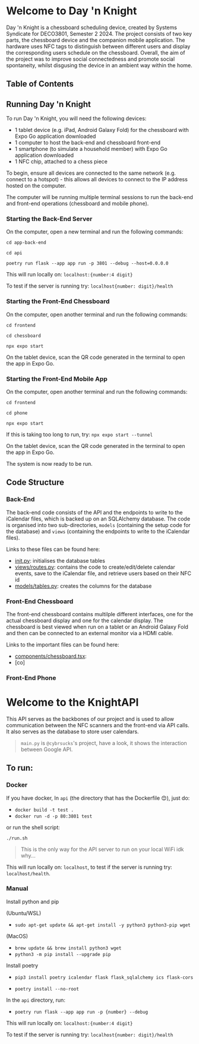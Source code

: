 # Welcome to Day 'n Knight
Day 'n Knight is a chessboard scheduling device, created by Systems Syndicate for DECO3801, Semester 2 2024. The project consists of two key parts, the chessboard device and the companion mobile application. The hardware uses NFC tags to distinguish between different users and display the corresponding users schedule on the chessboard. Overall, the aim of the project was to improve social connectedness and promote social spontaneity, whilst disgusing the device in an ambient way within the home.

## Table of Contents

## Running Day 'n Knight
To run Day 'n Knight, you will need the following devices:
- 1 tablet device (e.g. iPad, Android Galaxy Fold) for the chessboard with Expo Go application downloaded
- 1 computer to host the back-end and chessboard front-end
- 1 smartphone (to simulate a household member) with Expo Go application downloaded
- 1 NFC chip, attached to a chess piece

To begin, ensure all devices are connected to the same network (e.g. connect to a hotspot) - this allows all devices to connect to the IP address hosted on the computer.

The computer will be running multiple terminal sessions to run the back-end and front-end operations (chessboard and mobile phone).

### Starting the Back-End Server
On the computer, open a new terminal and run the following commands:

`cd app-back-end`

`cd api`

`poetry run flask --app app run -p 3801 --debug --host=0.0.0.0`

This will run locally on: `localhost:{number:4 digit}`

To test if the server is running try: `localhost{number: digit}/health`

### Starting the Front-End Chessboard
On the computer, open another terminal and run the following commands:

`cd frontend`

`cd chessboard`

`npx expo start` 

On the tablet device, scan the QR code generated in the terminal to open the app in Expo Go.

### Starting the Front-End Mobile App
On the computer, open another terminal and run the following commands:

`cd frontend`

`cd phone`

`npx expo start` 

If this is taking too long to run, try: `npx expo start --tunnel`

On the tablet device, scan the QR code generated in the terminal to open the app in Expo Go.

The system is now ready to be run.

## Code Structure
### Back-End
The back-end code consists of the API and the endpoints to write to the iCalendar files, which is backed up on an SQLAlchemy database. The code is organised into two sub-directories, `models` (containing the setup code for the database) and `views` (containing the endpoints to write to the iCalendar files).

Links to these files can be found here:
- [init.py](app-back-end\\api\\app\\__init__.py): initialises the database tables
- [views/routes.py](app-back-end\api\app\views\routes.py): contains the code to create/edit/delete calendar events, save to the iCalendar file, and retrieve users based on their NFC id
- [models/tables.py](app-back-end\api\app\models\tables.py): creates the columns for the database

### Front-End Chessboard
The front-end chessboard contains multilple different interfaces, one for the actual chessboard display and one for the calendar display. The chessboard is best viewed when run on a tablet or an Android Galaxy Fold and then can be connected to an external monitor via a HDMI cable.

Links to the important files can be found here:
- [components/chessboard.tsx](frontend\chessboard\components\Chessboard.tsx): 
- [co]

### Front-End Phone






# Welcome to the KnightAPI

This API serves as the backbones of our project and is used to allow communication between the NFC scanners and the front-end via API calls. It also serves as the database to store user calendars.

> `main.py` is `@cybrsucks`'s project, have a look,
> it shows the interaction between Google API.

## To run:

### Docker

If you have docker, In `api` (the directory that has the Dockerfile 😊), just do:

- `docker build -t test .`
- `docker run -d -p 80:3801 test`

or run the shell script:

`./run.sh`

> This is the only way for the API server to run on your local WiFi idk why...

This will run locally on: `localhost`, to test if the server is running try: `localhost/health`.

### Manual

Install python and pip

(Ubuntu/WSL)

- `sudo apt-get update && apt-get install -y python3 python3-pip wget`

(MacOS)

- `brew update && brew install python3 wget`
- `python3 -m pip install --upgrade pip`

Install poetry

- `pip3 install poetry icalendar flask flask_sqlalchemy ics flask-cors`

- `poetry install --no-root`

In the `api` directory, run:

- `poetry run flask --app app run -p {number} --debug`

This will run locally on: `localhost:{number:4 digit}`

To test if the server is running try: `localhost{number: digit}/health`
